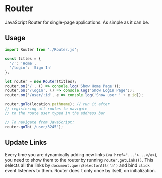 # Router
JavaScript Router for single-page applications.
As simple as it can be.

## Usage
```js
import Router from './Router.js';

const titles = {
  '/': 'Home',
  '/login': 'Sign In'
};

let router = new Router(titles);
router.on('/', () => console.log('Show Home Page'));
router.on('/login', () => console.log('Show Login Page'));
router.on('/user/:id', e => console.log('Show user ' + e.id));

router.goTo(location.pathname); // run it after
// registering all routes to navigate
// to the route user typed in the address bar

// To navigate from JavaScript:
router.goTo('/user/3245');
```
   
## Update Links
Every time you are dynamically adding new links (`<a href="...">...</a>`), you need to show them to the router by running `router.getLinks()`. This selects all the links by `document.querySelectorAll('a')` and bind `click` event listeners to them.
Router does it only once by itself, on initialization.